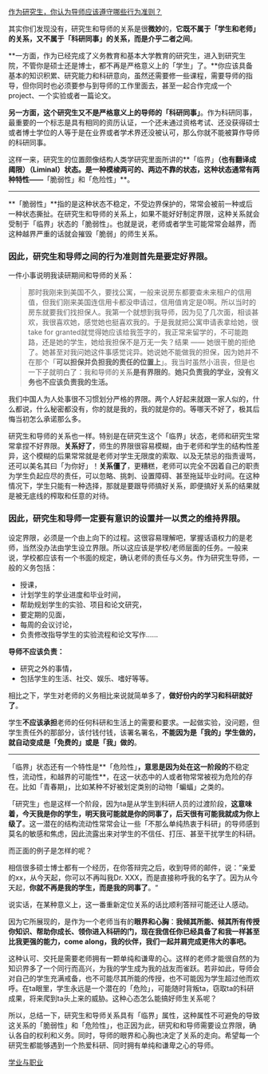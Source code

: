[作为研究生，你认为导师应该遵守哪些行为准则？](https://www.zhihu.com/question/317549452/answer/633409325)




  

其实你们发现没有，研究生和导师的关系是很**微妙**的，**它既不属于「学生和老师」的关系，又不属于「科研同事」的关系，而是介乎二者之间**。

**一方面，作为已经完成了义务教育和基本大学教育的研究生，进入到研究生院，不管你是硕士还是博士，都不再是严格意义上的「学生」了。**你应该具备基本的知识积累、研究能力和科研意向，虽然还需要修一些课程，需要导师的指导，但你同时也必须要参与到导师的工作里面去，甚至一起合作完成一个project、一个实验或者一篇论文。

**另一方面，这个研究生又不是严格意义上的导师的「科研同事」**。作为科研同事，最重要的一个标志是具有相同的资历认证，一个还未通过资格考试、还没获得硕士或者博士学位的人等于是在业界或者学术界还没被认可，那么你就不能被算作导师的科研同事。

这样一来，研究生的位置颇像结构人类学研究里面所讲的**「临界」**（也有翻译成阈限）（Liminal）状态。是一种模棱两可的、两边不靠的状态，这种状态通常有两种特性——**「脆弱性」和「危险性」**。

---

**「脆弱性」**指的是这种状态不稳定，不受边界保护的，常常会被前一种或后一种状态撕扯。在研究生和导师的关系上，如果不能好好制定界限，这种关系就会受制于「临界」状态的「脆弱性」。也就是说，老师或者学生可能常常会越界，而这种越界严重的话就会摧毁「脆弱」的师生关系。

### **因此，研究生和导师之间的行为准则首先是要定好界限。**

一件小事说明我读研期间和导师的关系：

> 那时我刚来到美国不久，要找公寓，一般来说房东都要查未来租户的信用值，但我们刚来美国连信用卡都没申请过，信用值肯定是0啊。所以当时的房东就要我们找担保人。我第一个就想到我导师，因为见了几次面，相谈甚欢，我很喜欢她，感觉她也挺喜欢我的。于是我就把公寓申请表拿给她，很take for granted就觉得她应该给我签字的，我正常来留学的，不可能跑路，还是她的学生，她给我担保不是万无一失？结果 —— 她很干脆的拒绝了。她甚至对我问她这件事感觉诧异。她说她不能做我的担保，因为她并不在那个「**可以担保并负担我的责任的位置上**」。我当时虽然小沮丧，但是也一下子就明白了：我和导师的关系**是有界限的**。**她只负责我的学业，没有义务也不应该负责我的生活。**

我们中国人为人处事很不习惯划分严格的界限。两个人好起来就跟一家人似的，什么都说，什么秘密都没有，你的就是我的，我的就是你的。等哪天不好了，极其后悔当初怎么承诺那么多。

研究生和导师的关系也一样。特别是在研究生这个「临界」状态，老师和研究生常常拿捏不好界限。**关系好了**，师生的界限很容易模糊，由于老师和学生的结构性差异，这个模糊的后果常常就是老师对学生无限度的索取、以及无禁忌的指责谩骂，还可以美名其曰「为你好」！**关系僵了**，更糟糕，老师可以完全不因着自己的职责为学生负起应尽的责任，可以忽略、挑刺、设置障碍、甚至拖延毕业时间。在这种情况下，学生只能有一种选择，那就是要跟导师搞好关系，即便搞好关系的结果就是被无底线的榨取和任意的对待。

### 因此，研究生和导师一定要有意识的设置并一以贯之的维持界限。

设定界限，必须是一个由上向下的过程。这很容易理解吧，掌握话语权力的是老师，当然没办法由学生设立界限。所以这应该是学校/老师层面的任务。一般来说，学校都应该有一个书面的规定，确认老师的责任与义务。作为研究生导师，一般的义务包括：

-   授课，
-   计划学生的学业进度和毕业时间，
-   帮助规划学生的实验、项目和论文研究，
-   要定期的见面，
-   每周的会议讨论，
-   负责修改指导学生的实验流程和论文写作……

**导师不应该负责：**

-   研究之外的事情，
-   包括学生的生活、社交、娱乐、嗜好等等。

相比之下，学生对老师的义务相比来说就简单多了，**做好份内的学习和科研就好了**。

学生**不应该承担**老师的任何科研和生活上的需要和要求。一起做实验，没问题，但学生责任外的那部分，该付钱付钱，该署名署名，**不能因为是「我的」学生做的，就自动变成是「免费的」或是「我」做的**。

---

「临界」状态还有一个特性是**「危险性」**，意思是因为处在这一阶段的**不稳定性，流动性，和越界的可能性**，在这一状态中的人或者物常常被视为危险的存在。比如「青春期」，比如某种不好被划定类别的动物「蝙蝠」之类的。

「研究生」也是这样一个阶段，因为ta是从学生到科研人员的过渡阶段，**这意味着，今天我是你的学生，明天我可能就是你的同事了，后天很有可能我就成为你上级了**。这一潜在的结构流动性常常会让一些「不那么单纯热衷于科研」的导师感到莫名的敏感和焦虑，因此流露出来对学生的不信任、打压、甚至干扰学生的科研。

而正面的例子是怎样的呢？

相信很多硕士博士都有一个经历，在你答辩完之后，收到导师的邮件，说：”亲爱的xx，从今天起，你可以不再叫我Dr. XXX，而是直接称呼我的名字了。因为从今天起，**你就不再是我的学生，而是我的同事了**。“

说实话，在某种意义上，这一番重新定位关系的话比顺利答辩可能还让人感动。

因为它所展现的，是作为一个老师当有的**眼界和心胸**：**我倾其所能、倾其所有传授你知识、帮助你成长、领你进入科研的门，现在我信任你已经具备了和我一样甚至比我更强的能力，come along，我的伙伴，我们一起并肩完成更伟大的事吧。**

这种认可、交托是需要老师拥有一颗单纯和谦卑的心。这样的老师才能很自然的为知识界多了一个同行而高兴，为我的学生成为我的战友而雀跃。若非如此，导师会对自己的学生充满戒备，也不可能尽其所能的传授，也不可能因为学生超过他而欢呼。在ta眼里，学生永远是一个潜在的「危险」，可能随时背叛ta，窃取ta的科研成果，将来爬到ta头上来的威胁。这种心态怎么能搞好师生关系呢？

所以，总结一下，研究生和导师关系具有「临界」属性，这种属性不可避免的导致这关系的「脆弱性」和「危险性」，也正因为此，研究和和导师需要设立界限，确认各自的权利和义务。同时，导师的眼界和心胸也决定了关系的走向。希望每一个研究生都能够遇到一个热爱科研、同时拥有单纯和谦卑之心的导师。

[学业与职业](https://zhihu.com/collection/430675974)